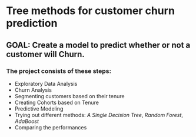 # Tree methods for customer churn prediction

## GOAL: Create a model to predict whether or not a customer will Churn.

### The project consists of these steps:
* Exploratory Data Analysis
* Churn Analysis
* Segmenting customers based on their tenure
* Creating Cohorts based on Tenure
* Predictive Modeling
* Trying out different methods: *A Single Decision Tree*, *Random Forest*, *AdaBoost*
* Comparing the performances
